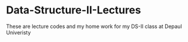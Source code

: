 # Data-Structure-II-Lectures
These are lecture codes and my home work for my DS-II class at Depaul Univeristy
